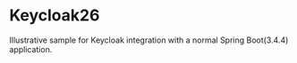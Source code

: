 # Keycloak26
Illustrative sample for Keycloak integration with a normal Spring Boot(3.4.4) application.
